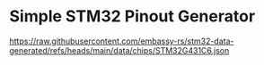 # Simple STM32 Pinout Generator

https://raw.githubusercontent.com/embassy-rs/stm32-data-generated/refs/heads/main/data/chips/STM32G431C6.json
